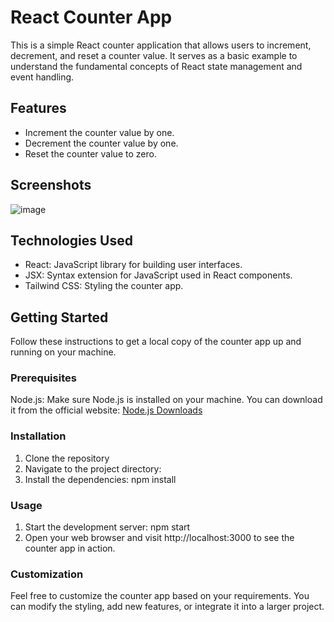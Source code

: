 # React Counter App

This is a simple React counter application that allows users to increment, decrement, and reset a counter value. It serves as a basic example to understand the fundamental concepts of React state management and event handling.

## Features
- Increment the counter value by one.
- Decrement the counter value by one.
- Reset the counter value to zero.

## Screenshots
![image](https://github.com/ashishpahel/React-Js-Projects/assets/84672321/23d556eb-d1ee-4a5c-a17f-d70cbec79753)

## Technologies Used
- React: JavaScript library for building user interfaces.
- JSX: Syntax extension for JavaScript used in React components.
- Tailwind CSS: Styling the counter app.

## Getting Started
Follow these instructions to get a local copy of the counter app up and running on your machine.

### Prerequisites
Node.js: Make sure Node.js is installed on your machine. You can download it from the official website: [Node.js Downloads](https://nodejs.org/en/download)

### Installation
1. Clone the repository
2. Navigate to the project directory:
3. Install the dependencies: npm install

### Usage
1. Start the development server: npm start
2. Open your web browser and visit http://localhost:3000 to see the counter app in action.

### Customization
Feel free to customize the counter app based on your requirements. You can modify the styling, add new features, or integrate it into a larger project.








